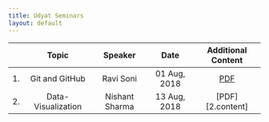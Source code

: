 ```yaml
---
title: Udyat Seminars
layout: default
---
```


| | Topic | Speaker | Date | Additional Content |
| -----|:---------------------:|:--------------:|:------------:|:------------------:|
| 1. | Git and GitHub | Ravi Soni | 01 Aug, 2018 | [PDF][1.content] |
| 2. | Data-Visualization | Nishant Sharma | 13 Aug, 2018 | [PDF][2.content] |
[1.content]: ./pdfs/git-and-github.pdf
[1.content]: ./pdfs/data-visualization.pdf